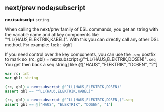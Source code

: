 ## next/prev node/subscript

**nextsubscript** `string`

When calling the next/prev family of DSL commands, you get an string with the variable name and all key components like "^LL(HAUS,ELEKTRIK,KABEL)".
With this you can directly call any other DSL method.
For example: `lock: @gbl`

If you need control over the key components, you can use the `.seq` postfix to mark so.
(rc, gbl) = nextsubscript @"^LL(HAUS,ELEKTRIK,DOSEN)"`.seq`
You get then back a seq[string] like @["HAUS", "ELEKTRIK", "DOSEN", "2"]

```nim
var rc: int
var gbl: string

(rc, gbl) = nextsubscript @"^LL(HAUS,ELEKTRIK,DOSEN)"
assert gbl == "^LL(HAUS,ELEKTRIK,KABEL)"

(rc, gbl) = nextsubscript @"^LL(HAUS,ELEKTRIK,DOSEN,)".seq
assert gbl == @["HAUS", "ELEKTRIK", "DOSEN", "1"]
```